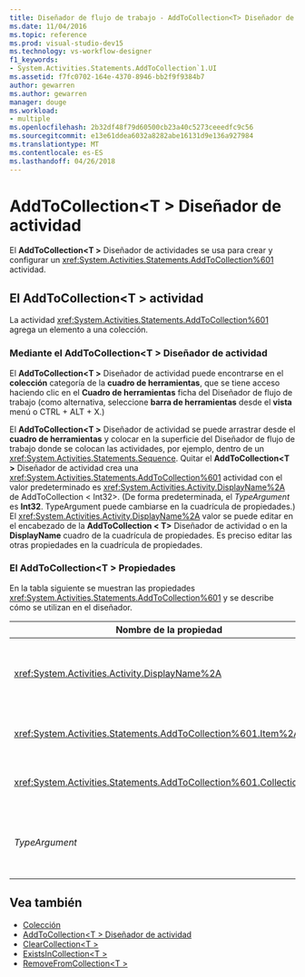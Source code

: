 ```yaml
---
title: Diseñador de flujo de trabajo - AddToCollection<T> Diseñador de actividad
ms.date: 11/04/2016
ms.topic: reference
ms.prod: visual-studio-dev15
ms.technology: vs-workflow-designer
f1_keywords:
- System.Activities.Statements.AddToCollection`1.UI
ms.assetid: f7fc0702-164e-4370-8946-bb2f9f9384b7
author: gewarren
ms.author: gewarren
manager: douge
ms.workload:
- multiple
ms.openlocfilehash: 2b32df48f79d60500cb23a40c5273ceeedfc9c56
ms.sourcegitcommit: e13e61ddea6032a8282abe16131d9e136a927984
ms.translationtype: MT
ms.contentlocale: es-ES
ms.lasthandoff: 04/26/2018
---
```

# <a name="addtocollectiont-activity-designer"></a>AddToCollection\<T > Diseñador de actividad

El **AddToCollection\<T >** Diseñador de actividades se usa para crear y configurar un <xref:System.Activities.Statements.AddToCollection%601> actividad.

## <a name="the-addtocollectiont-activity"></a>El AddToCollection\<T > actividad

La actividad <xref:System.Activities.Statements.AddToCollection%601> agrega un elemento a una colección.

### <a name="using-the-addtocollectiont-activity-designer"></a>Mediante el AddToCollection\<T > Diseñador de actividad

El **AddToCollection\<T >** Diseñador de actividad puede encontrarse en el **colección** categoría de la **cuadro de herramientas**, que se tiene acceso haciendo clic en el  **Cuadro de herramientas** ficha del Diseñador de flujo de trabajo (como alternativa, seleccione **barra de herramientas** desde el **vista** menú o CTRL + ALT + X.)

El **AddToCollection\<T >** Diseñador de actividad se puede arrastrar desde el **cuadro de herramientas** y colocar en la superficie del Diseñador de flujo de trabajo donde se colocan las actividades, por ejemplo, dentro de un <xref:System.Activities.Statements.Sequence>. Quitar el **AddToCollection\<T >** Diseñador de actividad crea una <xref:System.Activities.Statements.AddToCollection%601> actividad con el valor predeterminado es <xref:System.Activities.Activity.DisplayName%2A> de AddToCollection < Int32\>. (De forma predeterminada, el *TypeArgument* es **Int32**. TypeArgument puede cambiarse en la cuadrícula de propiedades.) El <xref:System.Activities.Activity.DisplayName%2A> valor se puede editar en el encabezado de la **AddToCollection < T\>**  Diseñador de actividad o en la **DisplayName** cuadro de la cuadrícula de propiedades. Es preciso editar las otras propiedades en la cuadrícula de propiedades.

### <a name="the-addtocollectiont-properties"></a>El AddToCollection\<T > Propiedades

En la tabla siguiente se muestran las propiedades <xref:System.Activities.Statements.AddToCollection%601> y se describe cómo se utilizan en el diseñador.

|Nombre de la propiedad|Obligatorio|Uso|
|-------------------|--------------|-----------|
|<xref:System.Activities.Activity.DisplayName%2A>|False|Nombre descriptivo de la actividad <xref:System.Activities.Statements.AddToCollection%601>. El valor predeterminado es AddToCollection < Int32\>. Pese a que el valor <xref:System.Activities.Activity.DisplayName%2A> no es obligatorio, se recomienda usar uno.|
|<xref:System.Activities.Statements.AddToCollection%601.Item%2A>|True|Elemento que se va a agregar a la colección\<T >. Este elemento es de tipo *T*, que es de tipo *TypeArgument*. Para especificar el elemento, escriba una expresión de Visual Basic en la cuadrícula de propiedades.|
|<xref:System.Activities.Statements.AddToCollection%601.Collection%2A>|True|La colección a la que se debe agregar el elemento. Esta colección es de tipo **ICollection < TypeArgument\>**. Para especificar la colección, escriba una expresión de Visual Basic en la cuadrícula de propiedades.|
|*TypeArgument*|True|El tipo T de los elementos que se incluyen en la interfaz <xref:System.Collections.Generic.ICollection%601>. De forma predeterminada, esto *TypeArgument* tipo está establecido en **Int32**. Para cambiar el tipo, cambie el valor de la *TypeArgument* en el cuadro combinado en la cuadrícula de propiedades.|

## <a name="see-also"></a>Vea también

- [Colección](../workflow-designer/collection-activity-designers.md)
- [AddToCollection\<T > Diseñador de actividad](../workflow-designer/addtocollection-t-activity-designer.md)
- [ClearCollection\<T >](../workflow-designer/clearcollection-t-activity-designer.md)
- [ExistsInCollection\<T >](../workflow-designer/existsincollection-t-activity-designer.md)
- [RemoveFromCollection\<T >](../workflow-designer/removefromcollection-t-activity-designer.md)